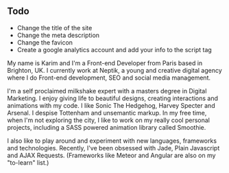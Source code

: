 ## Todo

- Change the title of the site
- Change the meta description
- Change the favicon
- Create a google analytics account and add your info to the script tag

My name is Karim and I'm a Front-end Developer from Paris based in Brighton, UK. I currently work at Neptik, a young and creative digital agency where I do Front-end development, SEO and social media management.

I'm a self proclaimed milkshake expert with a masters degree in Digital Marketing. I enjoy giving life to beautiful designs, creating interactions and animations with my code. I like Sonic The Hedgehog, Harvey Specter and Arsenal. I despise Tottenham and unsemantic markup. In my free time, when I'm not exploring the city, I like to work on my really cool personal projects, including a SASS powered animation library called Smoothie.

I also like to play around and experiment with new languages, frameworks and technologies. Recently, I've been obsessed with Jade, Plain Javascript and AJAX Requests. (Frameworks like Meteor and Angular are also on my "to-learn" list.)
